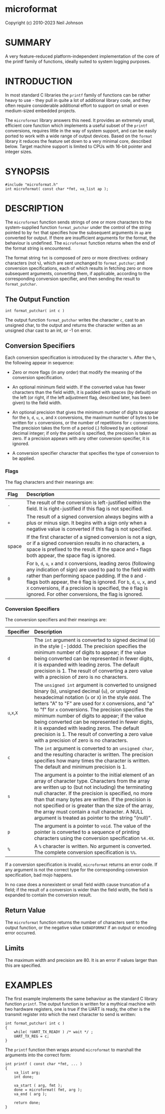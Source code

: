 # microformat #

Copyright (c) 2010-2023 Neil Johnson

# SUMMARY #

A very feature-reduced platform-independent implementation of the core of the printf
family of functions, ideally suited to system logging purposes.

# INTRODUCTION #

In most standard C libraries the `printf` family of functions can be rather
heavy to use - they pull in quite a lot of additional library code, and they
often require considerable additional effort to support on small or even
 medium-sized embedded projects.

The `microformat` library answers this need.  It provides an extremely small, efficient core
function which implements a useful subset of the `printf` conversions, requires
little in the way of system support, and can be easily ported to work with a
wide range of output devices.  Based on the `format` library it reduces the feature
set down to a very minimal core, described below.  Target machine support is limited
to CPUs with 16-bit pointer and integer sizes.


# SYNOPSIS #

```
#include "microformat.h"
int microformat( const char *fmt, va_list ap );
```


# DESCRIPTION #

The `microformat` function sends strings of one or more characters to the system-supplied
function `format_putchar` under the control of the string pointed to by `fmt` that specifies
how the subsequent arguments in `ap` are converted for output.  If there are
insufficient arguments for the format, the behaviour is undefined.  The `microformat`
function returns when the end of the format string is encountered.

The format string `fmt` is composed of zero or more directives: ordinary characters
(not `%`), which are sent unchanged to `format_putchar`; and conversion
specifications, each of which results in fetching zero or more subsequent arguments,
converting them, if applicable, according to the corresponding conversion specifier,
and then sending the result to `format_putchar`.


## The Output Function ##

```
int format_putchar( int c )
```

The output function `format_putchar` writes the character `c`, cast to an unsigned char,
to the output and returns the character written as an unsigned char cast to an int, 
or -1 on error.


## Conversion Specifiers ##

Each conversion specification is introduced by the character `%`.  After the
`%`, the following appear in sequence:

  * Zero or more flags (in any order) that modify the meaning of the conversion
    specification.

  * An optional minimum field width. If the converted value has fewer characters
    than the field width, it is padded with spaces (by default) on the left (or
    right, if the left adjustment flag, described later, has been given) to the
    field width.

  * An optional precision that gives the minimum number of digits to appear for
    the `b`, `d`, `u`, `x`, and `X` conversions, the maximum number of bytes to
    be written for `s` conversions, or the number of repetitions for `c` 
    conversions. The precision takes the form of a period (.) followed by an
    optional decimal integer; if only the period is specified, the precision is
    taken as zero. If a precision appears with any other conversion specifier,
    it is ignored.

  * A conversion specifier character that specifies the type of conversion to be
    applied.


### Flags ###

The flag characters and their meanings are:

| Flag | Description |
|:---|:---|
|`-`|   The result of the conversion is left-justified within the field.  It is right-justified if this flag is not specified.|
|`+`|   The result of a signed conversion always begins with a plus or minus sign. It begins with a sign only when a negative value is converted if this flag is not specified.|
|space| If the first character of a signed conversion is not a sign, or if a signed conversion results in no characters, a space is prefixed to the result. If the space and `+` flags both appear, the space flag is ignored.|
|`0`|   For `b`, `d`, `u`, `x` and `X` conversions, leading zeros (following any indication of sign) are used to pad to the field width rather than performing space padding. If the `0` and `-` flags both appear, the `0` flag is ignored.  For `b`, `d`, `u`, `x`, and `X` conversions, if a precision is specified, the `0` flag is ignored. For other conversions, the flag is ignored.|


### Conversion Specifiers ###

The conversion specifiers and their meanings are:

| Specifier | Description |
|:---|:---|
|`d`| The `int` argument is converted to signed decimal (`d`) in the style `[`-`]`dddd. The precision specifies the minimum number of digits to appear; if the value being converted can be represented in fewer digits, it is expanded with leading zeros. The default precision is 1. The result of converting a zero value with a precision of zero is no characters. |
|`u`,`x`,`X`| The `unsigned int` argument is converted to unsigned binary (`b`),  unsigned decimal (`u`), or unsigned hexadecimal notation (`x` or `X`) in the style `dddd`. The letters "A" to "F" are used for `X` conversions, and "a" to "f" for `x` conversions. The precision specifies the minimum number of digits to appear; if the value being converted can be represented in fewer digits, it is expanded with leading zeros.  The default precision is 1. The result of converting a zero value with a precision of zero is no characters.|
|`c`|         The `int` argument is converted to an `unsigned char`, and the resulting character is written.  The precision specifies how many times the character is written.  The default and minimum precision is 1.|
|`s`|         The argument is a pointer to the initial element of an array of character type. Characters from the array are written up to (but not including) the terminating null character. If the precision is specified, no more than that many bytes are written. If the precision is not specified or is greater than the size of the array, the array must contain a null character.  A NULL argument is treated as pointer to the string "(null)".|
|`p`|         The argument is a pointer to `void`. The value of the pointer is converted to a sequence of printing characters using the conversion specification `%4.4X`.|
|`%`|         A `%` character is written. No argument is converted. The complete conversion specification is `%%`.|

If a conversion specification is invalid, `microformat` returns an error code. If
any argument is not the correct type for the corresponding conversion
specification, bad mojo happens.

In no case does a nonexistent or small field width cause truncation of a field;
if the result of a conversion is wider than the field width, the field is
expanded to contain the conversion result.


## Return Value ##

The `microformat` function returns the number of characters sent to the output
function, or the negative value `EXBADFORMAT` if an output or encoding error
occurred.


## Limits ##

The maximum width and precision are 80.  It is an error if values larger
than this are specified.


# EXAMPLES #

The first example implements the same behaviour as the standard C library
function `printf`.  The output function is written for a mythical machine with two
hardware registers, one is true if the UART is ready, the other is the
transmit register into which the next character to send is written:

```
int format_putchar( int c )
{
    while( !UART_TX_READY ) /* wait */ ;
    UART_TX_REG = c;
}
```

The `printf` function then wraps around `microformat` to marshall the arguments
into the correct form:
```
int printf ( const char *fmt, ... )
{
    va_list arg;
    int done;

    va_start ( arg, fmt );
    done = microformat( fmt, arg );
    va_end ( arg );

    return done;
}
```

